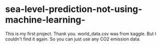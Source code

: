 # sea-level-prediction-not-using-machine-learning-
This is my first project. Thank you.
world_data.csv was from kaggle. But I couldn't find it again. So you can just use any CO2 emission data.
